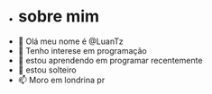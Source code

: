 - # sobre mim 
-  👋 Olá meu nome é @LuanTz
- 👀 Tenho interese em programação 
- 🌱 estou aprendendo em programar recentemente
- 💞️ estou solteiro 
- 📫 Moro em londrina pr

<!---
LuanTz/LuanTz is a ✨ special ✨ repository because its `README.md` (this file) appears on your GitHub profile.
You can click the Preview link to take a look at your changes.
--->
